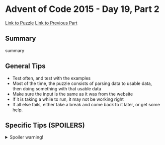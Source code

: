 # Advent of Code 2015 - Day 19, Part 2

[Link to Puzzle](https://adventofcode.com/2015/day/19#part2)
[Link to Previous Part](https://github.com/CodingAP/unofficial-aoc-syllabus/blob/main/years/2015/day19/part1.md)

## Summary
summary

## General Tips
- Test often, and test with the examples
- Most of the time, the puzzle consists of parsing data to usable data, then doing something with that usable data
- Make sure the input is the same as it was from the website
- If it is taking a while to run, it may not be working right
- If all else fails, either take a break and come back to it later, or get some help.

## Specific Tips (SPOILERS)
<details> <summary>Spoiler warning!</summary>

specific tips

</details>